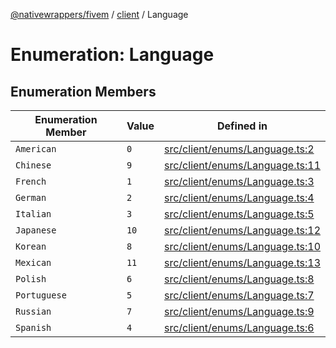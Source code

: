 [@nativewrappers/fivem](../../README.md) / [client](../README.md) / Language

# Enumeration: Language

## Enumeration Members

| Enumeration Member | Value | Defined in |
| ------ | ------ | ------ |
| `American` | `0` | [src/client/enums/Language.ts:2](https://github.com/nativewrappers/fivem/blob/48a3f351defb1a6508113ef71a8290d8cb1a458c/src/client/enums/Language.ts#L2) |
| `Chinese` | `9` | [src/client/enums/Language.ts:11](https://github.com/nativewrappers/fivem/blob/48a3f351defb1a6508113ef71a8290d8cb1a458c/src/client/enums/Language.ts#L11) |
| `French` | `1` | [src/client/enums/Language.ts:3](https://github.com/nativewrappers/fivem/blob/48a3f351defb1a6508113ef71a8290d8cb1a458c/src/client/enums/Language.ts#L3) |
| `German` | `2` | [src/client/enums/Language.ts:4](https://github.com/nativewrappers/fivem/blob/48a3f351defb1a6508113ef71a8290d8cb1a458c/src/client/enums/Language.ts#L4) |
| `Italian` | `3` | [src/client/enums/Language.ts:5](https://github.com/nativewrappers/fivem/blob/48a3f351defb1a6508113ef71a8290d8cb1a458c/src/client/enums/Language.ts#L5) |
| `Japanese` | `10` | [src/client/enums/Language.ts:12](https://github.com/nativewrappers/fivem/blob/48a3f351defb1a6508113ef71a8290d8cb1a458c/src/client/enums/Language.ts#L12) |
| `Korean` | `8` | [src/client/enums/Language.ts:10](https://github.com/nativewrappers/fivem/blob/48a3f351defb1a6508113ef71a8290d8cb1a458c/src/client/enums/Language.ts#L10) |
| `Mexican` | `11` | [src/client/enums/Language.ts:13](https://github.com/nativewrappers/fivem/blob/48a3f351defb1a6508113ef71a8290d8cb1a458c/src/client/enums/Language.ts#L13) |
| `Polish` | `6` | [src/client/enums/Language.ts:8](https://github.com/nativewrappers/fivem/blob/48a3f351defb1a6508113ef71a8290d8cb1a458c/src/client/enums/Language.ts#L8) |
| `Portuguese` | `5` | [src/client/enums/Language.ts:7](https://github.com/nativewrappers/fivem/blob/48a3f351defb1a6508113ef71a8290d8cb1a458c/src/client/enums/Language.ts#L7) |
| `Russian` | `7` | [src/client/enums/Language.ts:9](https://github.com/nativewrappers/fivem/blob/48a3f351defb1a6508113ef71a8290d8cb1a458c/src/client/enums/Language.ts#L9) |
| `Spanish` | `4` | [src/client/enums/Language.ts:6](https://github.com/nativewrappers/fivem/blob/48a3f351defb1a6508113ef71a8290d8cb1a458c/src/client/enums/Language.ts#L6) |
